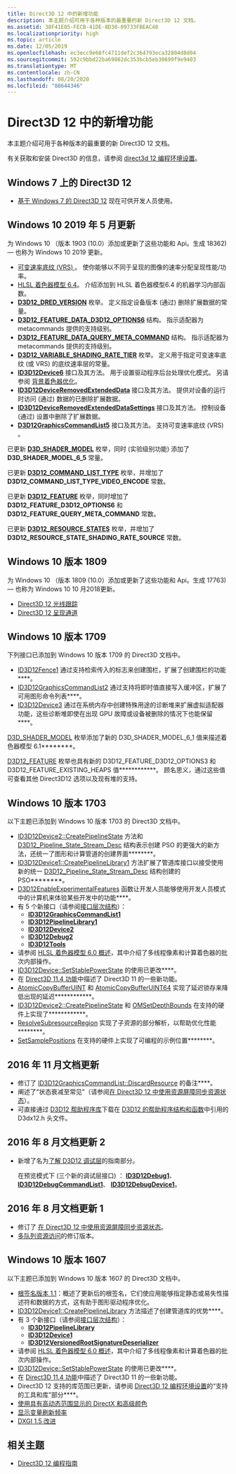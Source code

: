 ```yaml
---
title: Direct3D 12 中的新增功能
description: 本主题介绍可用于各种版本的最重要的新 Direct3D 12 文档。
ms.assetid: 38F41E05-FECB-41DE-8D30-09733FBEAC48
ms.localizationpriority: high
ms.topic: article
ms.date: 12/05/2019
ms.openlocfilehash: ec3ecc9e68fc4711def2c364793eca32804d8d04
ms.sourcegitcommit: 592c9bbd22ba69802dc353bcb5eb30699f9e9403
ms.translationtype: MT
ms.contentlocale: zh-CN
ms.lasthandoff: 08/20/2020
ms.locfileid: "88644346"
---
```

# <a name="whats-new-in-direct3d-12"></a>Direct3D 12 中的新增功能

本主题介绍可用于各种版本的最重要的新 Direct3D 12 文档。

有关获取和安装 Direct3D 的信息，请参阅 [direct3d 12 编程环境设置](./directx-12-programming-environment-set-up.md)。

## <a name="direct3d-12-on-windows-7"></a>Windows 7 上的 Direct3D 12

- [基于 Windows 7 的 Direct3D 12](https://devblogs.microsoft.com/directx/porting-directx-12-games-to-windows-7/) 现在可供开发人员使用。

## <a name="windows-10-may-2019-update"></a>Windows 10 2019 年 5 月更新

为 Windows 10 （版本 1903 (10.0）添加或更新了这些功能和 Api。生成 18362) &mdash; 也称为 Windows 10 2019 更新。

- [可变速率底纹 (VRS) ](./vrs.md)。 使你能够以不同于呈现的图像的速率分配呈现性能/功率。
- [HLSL 着色器模型 6.4](../direct3dhlsl/hlsl-shader-model-6-4-features-for-direct3d-12.md)。 介绍添加到 HLSL 着色器模型6.4 的机器学习内部函数。
- [**D3D12_DRED_VERSION**](/windows/win32/api/d3d12/ne-d3d12-d3d12_dred_version) 枚举。 定义指定设备版本 (通过) 删除扩展数据的常量。
- [**D3D12_FEATURE_DATA_D3D12_OPTIONS6**](/windows/win32/api/d3d12/ns-d3d12-d3d12_feature_data_d3d12_options6) 结构。 指示适配器为 metacommands 提供的支持级别。
- [**D3D12_FEATURE_DATA_QUERY_META_COMMAND**](/windows/win32/api/d3d12/ns-d3d12-d3d12_feature_data_query_meta_command) 结构。 指示适配器为 metacommands 提供的支持级别。
- [**D3D12_VARIABLE_SHADING_RATE_TIER**](/windows/win32/api/d3d12/ne-d3d12-d3d12_variable_shading_rate_tier) 枚举。 定义用于指定可变速率底纹 (或 VRS) 的底纹速率层的常量。
- [**ID3D12Device6**](/windows/win32/api/d3d12/nn-d3d12-id3d12device6) 接口及其方法。 用于设置驱动程序后台处理优化模式。 另请参阅 [背景着色器优化](https://devblogs.microsoft.com/directx/background-shader-optimizations/)。
- [**ID3D12DeviceRemovedExtendedData**](/windows/win32/api/d3d12/nn-d3d12-id3d12deviceremovedextendeddata) 接口及其方法。 提供对设备的运行时访问 (通过) 数据的已删除扩展数据。
- [**ID3D12DeviceRemovedExtendedDataSettings**](/windows/win32/api/d3d12/nn-d3d12-id3d12deviceremovedextendeddatasettings) 接口及其方法。 控制设备 (通过) 设置中删除了扩展数据。
- [**D3D12GraphicsCommandList5**](/windows/win32/api/d3d12/nn-d3d12-id3d12graphicscommandlist5) 接口及其方法。 支持可变速率底纹 (VRS) 。

已更新 [**D3D_SHADER_MODEL**](/windows/win32/api/d3d12/ne-d3d12-d3d_shader_model) 枚举，同时 (实验级别功能) 添加了 **D3D_SHADER_MODEL_6_5** 常量。

已更新 [**D3D12_COMMAND_LIST_TYPE**](/windows/win32/api/d3d12/ne-d3d12-d3d12_command_list_type) 枚举，并增加了 **D3D12_COMMAND_LIST_TYPE_VIDEO_ENCODE** 常数。

已更新 [**D3D12_FEATURE**](/windows/win32/api/d3d12/ne-d3d12-d3d12_feature) 枚举，同时增加了 **D3D12_FEATURE_D3D12_OPTIONS6** 和 **D3D12_FEATURE_QUERY_META_COMMAND** 常数。

已更新 [**D3D12_RESOURCE_STATES**](/windows/win32/api/d3d12/ne-d3d12-d3d12_resource_states) 枚举，并增加了 **D3D12_RESOURCE_STATE_SHADING_RATE_SOURCE** 常数。

## <a name="windows-10-version-1809"></a>Windows 10 版本 1809

为 Windows 10 （版本 1809 (10.0）添加或更新了这些功能和 Api。生成 17763) &mdash; 也称为 Windows 10 10 月2018更新。

- [Direct3D 12 光线跟踪](./direct3d-12-raytracing.md)
- [Direct3D 12 呈现通道](./direct3d-12-render-passes.md)

## <a name="windows-10-version-1709"></a>Windows 10 版本 1709

下列接口已添加到 Windows 10 版本 1709 的 Direct3D 文档中。

-   [ID3D12Fence1](/windows/win32/api/d3d12/nn-d3d12-id3d12fence1) 通过支持检索传入的标志来创建围栏，扩展了创建围栏的功能****。
-   [ID3D12GraphicsCommandList2](/windows/win32/api/d3d12/nn-d3d12-id3d12graphicscommandlist2) 通过支持将即时值直接写入缓冲区，扩展了可用图形命令列表****。
-   [ID3D12Device3](/windows/win32/api/d3d12/nn-d3d12-id3d12device3) 通过在系统内存中创建特殊用途的诊断堆来扩展虚拟适配器功能，这些诊断堆即使在出现 GPU 故障或设备被删除的情况下也能保留****。

[D3D\_SHADER\_MODEL](/windows/win32/api/d3d12/ne-d3d12-d3d_shader_model) 枚举添加了新的 D3D\_SHADER\_MODEL\_6\_1 值来描述着色器模型 6.1********。

[D3D12\_FEATURE](/windows/win32/api/d3d12/ne-d3d12-d3d12_feature) 枚举也具有新的 D3D12\_FEATURE\_D3D12\_OPTIONS3 和 D3D12\_FEATURE\_EXISTING\_HEAPS 值************。 顾名思义，通过这些值可查看其他 Direct3D12 选项以及现有堆的支持。

## <a name="windows-10-version-1703"></a>Windows 10 版本 1703

以下主题已添加到 Windows 10 版本 1703 的 Direct3D 文档中。

-   [ID3D12Device2::CreatePipelineState](/windows/win32/api/d3d12/nf-d3d12-id3d12device2-createpipelinestate) 方法和 [D3D12\_Pipeline\_State\_Stream\_Desc](/windows/win32/api/d3d12/ns-d3d12-d3d12_pipeline_state_stream_desc) 结构表示创建 PSO 的更强大的新方法，还统一了图形和计算管道的创建界面********。
-   [ID3D12Device1::CreatePipelineLibrary1](https://www.bing.com/search?q=**ID3D12Device1::CreatePipelineLibrary1**) 方法扩展了管道库接口以接受使用新的统一 [D3D12\_Pipeline\_State\_Stream\_Desc](/windows/win32/api/d3d12/ns-d3d12-d3d12_pipeline_state_stream_desc) 结构创建的 PSO********。
-   [D3D12EnableExperimentalFeatures](/windows/win32/api/d3d12/nf-d3d12-d3d12enableexperimentalfeatures) 函数让开发人员能够使用开发人员模式中的计算机来体验某些开发中的功能****。
-   有 5 个新接口（请参阅[接口层次结构](interface-hierarchy.md)）：
    -   [**ID3D12GraphicsCommandList1**](/windows/win32/api/d3d12/nn-d3d12-id3d12graphicscommandlist1)
    -   [**ID3D12PipelineLibrary1**](/windows/win32/api/d3d12/nn-d3d12-id3d12pipelinelibrary1)
    -   [**ID3D12Device2**](/windows/win32/api/d3d12/nn-d3d12-id3d12device2)
    -   [**ID3D12Debug2**](/windows/win32/api/D3D12sdklayers/nn-d3d12sdklayers-id3d12debug2)
    -   [**ID3D12Tools**](/windows/win32/api/d3d12/nn-d3d12-id3d12tools)
-   请参阅 [HLSL 着色器模型 6.0 概述](../direct3dhlsl/hlsl-shader-model-6-0-features-for-direct3d-12.md)，其中介绍了多线程像素和计算着色器的批次内部操作。
-   [ID3D12Device::SetStablePowerState](/windows/win32/api/d3d12/nf-d3d12-id3d12device-setstablepowerstate) 的使用已更改****。
-   在 [Direct3D 11.4 功能](../direct3d11/direct3d-11-4-features.md)中描述了 Direct3D 11 的一些新功能。
-   [AtomicCopyBufferUINT](/windows/win32/api/d3d12/nf-d3d12-id3d12graphicscommandlist1-atomiccopybufferuint) 和 [AtomicCopyBufferUINT64](/windows/win32/api/d3d12/nf-d3d12-id3d12graphicscommandlist1-atomiccopybufferuint64) 实现了延迟锁存来降低出现的延迟************。
-   [ID3D12Device2::CreatePipelineState](/windows/win32/api/d3d12/nf-d3d12-id3d12device2-createpipelinestate) 和 [OMSetDepthBounds](/windows/win32/api/d3d12/nf-d3d12-id3d12graphicscommandlist1-omsetdepthbounds) 在支持的硬件上实现了************。
-   [ResolveSubresourceRegion](/windows/win32/api/d3d12/nf-d3d12-id3d12graphicscommandlist1-resolvesubresourceregion) 实现了子资源的部分解析，以帮助优化性能********。
-   [SetSamplePositions](/windows/win32/api/d3d12/nf-d3d12-id3d12graphicscommandlist1-setsamplepositions) 在支持的硬件上实现了可编程的示例位置********。

## <a name="november-2016-documentation-update"></a>2016 年 11 月文档更新

-   修订了 [ID3D12GraphicsCommandList::DiscardResource](/windows/win32/api/d3d12/nf-d3d12-id3d12graphicscommandlist-discardresource) 的备注****。
-   阐述了“状态衰减至常见”（请参阅[在 Direct3D 12 中使用资源屏障同步资源状态](using-resource-barriers-to-synchronize-resource-states-in-direct3d-12.md)）。
-   可直接通过 [D3D12 帮助程序库](https://github.com/Microsoft/DirectX-Graphics-Samples/tree/master/Libraries/D3DX12)下载在 [D3D12 的帮助程序结构和函数](helper-structures-and-functions-for-d3d12.md)中引用的 D3dx12.h 头文件。

## <a name="august-2016-documentation-update-2"></a>2016 年 8 月文档更新 2

-   新增了名为[了解 D3D12 调试层](understanding-the-d3d12-debug-layer.md)的指南部分。

    在预览模式下 (三个新的调试层接口) ： [**ID3D12Debug1**](/windows/win32/api/d3d12sdklayers/nn-d3d12sdklayers-id3d12debug1)、 [**ID3D12DebugCommandList1**](/windows/win32/api/d3d12sdklayers/nn-d3d12sdklayers-id3d12debugcommandlist1)、 [**ID3D12DebugDevice1**](/windows/win32/api/d3d12sdklayers/nn-d3d12sdklayers-id3d12debugdevice1)。

## <a name="august-2016-documentation-update-1"></a>2016 年 8 月文档更新 1

-   修订了 [在 Direct3D 12 中使用资源屏障同步资源状态](using-resource-barriers-to-synchronize-resource-states-in-direct3d-12.md)。
-   [多队列资源访问](./user-mode-heap-synchronization.md#multi-queue-resource-access)的修订版本。

## <a name="windows-10-version-1607"></a>Windows 10 版本 1607

以下主题已添加到 Windows 10 版本 1607 的 Direct3D 文档中。

-   [根签名版本 1.1](root-signature-version-1-1.md)：概述了更新后的根签名，它们使应用能够指定静态或易失性描述符和数据的方式，这有助于图形驱动程序优化。
-   [ID3D12Device1::CreatePipelineLibrary](/windows/win32/api/d3d12/nf-d3d12-id3d12device1-createpipelinelibrary) 方法描述了创建管道库的优势****。
-   有 3 个新接口（请参阅[接口层次结构](interface-hierarchy.md)）：
    -   [**ID3D12PipelineLibrary**](/windows/win32/api/d3d12/nn-d3d12-id3d12pipelinelibrary)
    -   [**ID3D12Device1**](/windows/win32/api/d3d12/nn-d3d12-id3d12device1)
    -   [**ID3D12VersionedRootSignatureDeserializer**](/windows/win32/api/d3d12/nn-d3d12-id3d12versionedrootsignaturedeserializer)
-   请参阅 [HLSL 着色器模型 6.0 概述](../direct3dhlsl/hlsl-shader-model-6-0-features-for-direct3d-12.md)，其中介绍了多线程像素和计算着色器的批次内部操作。
-   [ID3D12Device::SetStablePowerState](/windows/win32/api/d3d12/nf-d3d12-id3d12device-setstablepowerstate) 的使用已更改****。
-   在 [Direct3D 11.4 功能](../direct3d11/direct3d-11-4-features.md)中描述了 Direct3D 11 的一些新功能。
-   Direct3D 12 支持的库范围已更新，请参阅 [Direct3D 12 编程环境设置](directx-12-programming-environment-set-up.md)的“支持的工具和库”部分****。
-   [使用具有高动态范围显示的 DirectX 和高级颜色](../direct3darticles/high-dynamic-range.md)
-   [显示变量刷新频率](../direct3ddxgi/variable-refresh-rate-displays.md)
-   [DXGI 1.5 改进](../direct3ddxgi/dxgi-1-5-improvements.md)

## <a name="related-topics"></a>相关主题

* [Direct3D 12 编程指南](directx-12-programming-guide.md)